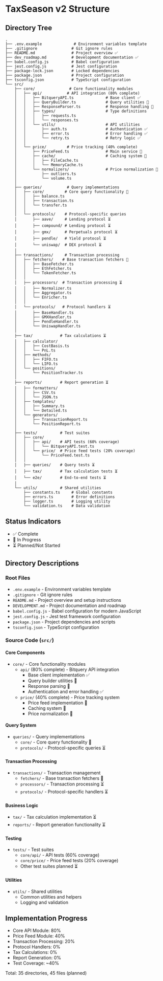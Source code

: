# TaxSeason v2 Structure

## Directory Tree
```
.
├── .env.example              # Environment variables template
├── .gitignore               # Git ignore rules
├── README.md                # Project overview ✅
├── dev_roadmap.md           # Development documentation ✅
├── babel.config.js          # Babel configuration
├── jest.config.js           # Jest configuration
├── package-lock.json        # Locked dependencies
├── package.json             # Project configuration
├── tsconfig.json            # TypeScript configuration
└── src/
    ├── core/               # Core functionality modules
    │   ├── api/           # API integration (80% complete)
    │   │   ├── BitqueryAPI.ts              # Base client ✅
    │   │   ├── QueryBuilder.ts             # Query utilities 🚧
    │   │   ├── ResponseParser.ts           # Response handling 🚧
    │   │   ├── types/                      # Type definitions
    │   │   │   ├── requests.ts
    │   │   │   └── responses.ts
    │   │   └── utils/                      # API utilities
    │   │       ├── auth.ts                 # Authentication ✅
    │   │       ├── error.ts                # Error handling ✅
    │   │       └── retry.ts                # Retry logic ✅
    │   │
    │   └── price/         # Price tracking (40% complete)
    │       ├── PriceFeed.ts                # Main service 🚧
    │       ├── cache/                      # Caching system 🚧
    │       │   ├── FileCache.ts
    │       │   └── MemoryCache.ts
    │       └── normalizers/                # Price normalization 🚧
    │           ├── outliers.ts
    │           └── volume.ts
    │
    ├── queries/           # Query implementations
    │   ├── core/         # Core query functionality 🚧
    │   │   ├── balance.ts
    │   │   ├── transaction.ts
    │   │   └── transfer.ts
    │   │
    │   └── protocols/    # Protocol-specific queries
    │       ├── aave/     # Lending protocol ⏳
    │       ├── compound/ # Lending protocol ⏳
    │       ├── gmx/      # Perpetuals protocol ⏳
    │       ├── pendle/   # Yield protocol ⏳
    │       └── uniswap/  # DEX protocol ⏳
    │
    ├── transactions/     # Transaction processing
    │   ├── fetchers/    # Base transaction fetchers 🚧
    │   │   ├── BaseFetcher.ts
    │   │   ├── EthFetcher.ts
    │   │   └── TokenFetcher.ts
    │   │
    │   ├── processors/  # Transaction processing ⏳
    │   │   ├── Normalizer.ts
    │   │   ├── Aggregator.ts
    │   │   └── Enricher.ts
    │   │
    │   └── protocols/   # Protocol handlers ⏳
    │       ├── BaseHandler.ts
    │       ├── GMXHandler.ts
    │       ├── PendleHandler.ts
    │       └── UniswapHandler.ts
    │
    ├── tax/            # Tax calculations ⏳
    │   ├── calculator/
    │   │   ├── CostBasis.ts
    │   │   └── PnL.ts
    │   ├── methods/
    │   │   ├── FIFO.ts
    │   │   └── LIFO.ts
    │   └── positions/
    │       └── PositionTracker.ts
    │
    ├── reports/        # Report generation ⏳
    │   ├── formatters/
    │   │   ├── CSV.ts
    │   │   └── JSON.ts
    │   ├── templates/
    │   │   ├── Summary.ts
    │   │   └── Detailed.ts
    │   └── generators/
    │       ├── TransactionReport.ts
    │       └── PositionReport.ts
    │
    ├── tests/          # Test suites
    │   ├── core/
    │   │   ├── api/    # API tests (60% coverage)
    │   │   │   └── BitqueryAPI.test.ts
    │   │   └── price/  # Price feed tests (20% coverage)
    │   │       └── PriceFeed.test.ts
    │   │
    │   ├── queries/    # Query tests ⏳
    │   ├── tax/        # Tax calculation tests ⏳
    │   └── e2e/        # End-to-end tests ⏳
    │
    └── utils/          # Shared utilities
        ├── constants.ts     # Global constants
        ├── errors.ts        # Error definitions
        ├── logger.ts        # Logging utility
        └── validation.ts    # Data validation

```

## Status Indicators
- ✅ Complete
- 🚧 In Progress
- ⏳ Planned/Not Started

## Directory Descriptions

### Root Files
- `.env.example` - Environment variables template
- `.gitignore` - Git ignore rules
- `README.md` - Project overview and setup instructions
- `DEVELOPMENT.md` - Project documentation and roadmap
- `babel.config.js` - Babel configuration for modern JavaScript
- `jest.config.js` - Jest test framework configuration
- `package.json` - Project dependencies and scripts
- `tsconfig.json` - TypeScript configuration

### Source Code (`src/`)

#### Core Components
- `core/` - Core functionality modules
  - `api/` (80% complete) - Bitquery API integration
    - Base client implementation ✅
    - Query builder utilities 🚧
    - Response parsing 🚧
    - Authentication and error handling ✅
  - `price/` (40% complete) - Price tracking system
    - Price feed implementation 🚧
    - Caching system 🚧
    - Price normalization 🚧

#### Query System
- `queries/` - Query implementations
  - `core/` - Core query functionality 🚧
  - `protocols/` - Protocol-specific queries ⏳

#### Transaction Processing
- `transactions/` - Transaction management
  - `fetchers/` - Base transaction fetchers 🚧
  - `processors/` - Transaction processing ⏳
  - `protocols/` - Protocol-specific handlers ⏳

#### Business Logic
- `tax/` - Tax calculation implementation ⏳
- `reports/` - Report generation functionality ⏳

#### Testing
- `tests/` - Test suites
  - `core/api/` - API tests (60% coverage)
  - `core/price/` - Price feed tests (20% coverage)
  - Other test suites planned ⏳

#### Utilities
- `utils/` - Shared utilities
  - Common utilities and helpers
  - Logging and validation

## Implementation Progress
- Core API Module: 80%
- Price Feed Module: 40%
- Transaction Processing: 20%
- Protocol Handlers: 0%
- Tax Calculations: 0%
- Report Generation: 0%
- Test Coverage: ~40%

Total: 35 directories, 45 files (planned)
